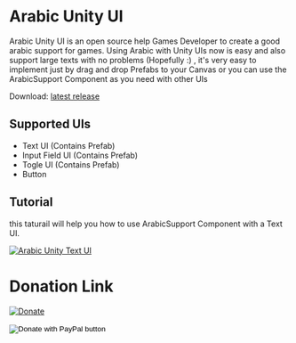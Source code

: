 # Arabic Unity UI
Arabic Unity UI is an open source help Games Developer to create a good arabic support for games.
Using Arabic with Unity UIs now is easy and also support large texts with no problems (Hopefully :) , it's very easy to implement just by drag and drop Prefabs to your Canvas or you can use the ArabicSupport Component as you need with other UIs

Download: [latest release](https://github.com/AbdullahAlimam/Arabic-Support-for-Unity-UI/releases)

Supported UIs
-------

* Text UI (Contains Prefab)
* Input Field UI (Contains Prefab)
* Togle UI (Contains Prefab)
* Button 

Tutorial
-------

this taturail will help you how to use ArabicSupport Component with a Text UI.

[![Arabic Unity Text UI](https://img.youtube.com/vi/senKV2CdH6Y/0.jpg)](https://www.youtube.com/watch?v=senKV2CdH6Y)


# Donation Link

[![Donate](https://www.paypalobjects.com/en_US/DK/i/btn/btn_donateCC_LG.gif)](https://www.paypal.com/cgi-bin/webscr?cmd=_s-xclick&hosted_button_id=Z2333E65JCCMC)

<form action="https://www.paypal.com/donate" method="post" target="_top">
<input type="hidden" name="hosted_button_id" value="Z2333E65JCCMC" />
<input type="image" src="https://www.paypalobjects.com/en_US/DK/i/btn/btn_donateCC_LG.gif" border="0" name="submit" title="PayPal - The safer, easier way to pay online!" alt="Donate with PayPal button" />
<img alt="" border="0" src="https://www.paypal.com/en_DE/i/scr/pixel.gif" width="1" height="1" />
</form>
